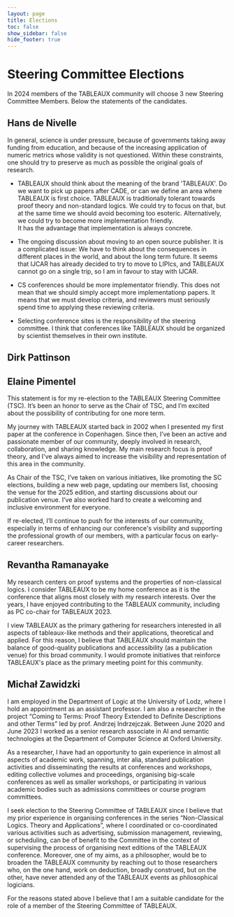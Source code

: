 ```yaml
---
layout: page
title: Elections
toc: false
show_sidebar: false
hide_footer: true
---
```


# Steering Committee Elections

In 2024 members of the TABLEAUX community will choose 3 new Steering Committee Members. Below the statements of the candidates.

## Hans de Nivelle

In general, science is under pressure, because of governments
taking away funding from education, and because of the increasing
application of numeric metrics whose validity is not questioned. 
Within these constraints, one should try to preserve as much as possible
the original goals of research.

- TABLEAUX should think about the meaning of the brand 'TABLEAUX'. Do we
  want to pick up papers after CADE, or can we define an area
  where TABLEAUX is first choice. TABLEAUX is traditionally tolerant
  towards proof theory and non-standard logics. We could try to
  focus on that, but at the same time we should avoid becoming too esoteric.
  Alternatively, we could try to become more implementation friendly.  
  It has the advantage that implementation is always concrete. 

- The ongoing discussion about moving to an open source publisher.
  It is a complicated issue: We have to think about the consequences
  in different places in the world, and about the long term future. 
  It seems that IJCAR has already decided to try to move to
  LIPIcs, and TABLEAUX cannot go on a single trip, so I am in favour to
  stay with IJCAR.
 
- CS conferences should be more implementator friendly. This does not
  mean that we should simply accept more implementationp papers.
  It means that we must develop criteria, and reviewers must seriously
  spend time to applying these reviewing criteria. 

- Selecting conference sites is the responsibility of the steering committee.
  I think that conferences like TABLEAUX should be organized by scientist
  themselves in their own institute. 

## Dirk Pattinson

## Elaine Pimentel
This statement is for my re-election to the TABLEAUX Steering Committee (TSC). It’s been an honor to serve as the Chair of TSC, and I’m excited about the possibility of contributing for one more term.

My journey with TABLEAUX started back in 2002 when I presented my first paper at the conference in Copenhagen. Since then, I’ve been an active and passionate member of our community, deeply involved in research, collaboration, and sharing knowledge. My main research focus is proof theory, and I've always aimed to increase the visibility and representation of this area in the community.

As Chair of the TSC, I’ve taken on various initiatives, like promoting the SC elections, building a new web page, updating our members list, choosing the venue for the 2025 edition, and starting discussions about our publication venue. I’ve also worked hard to create a welcoming and inclusive environment for everyone.

If re-elected, I’ll continue to push for the interests of our community, especially in terms of enhancing our conference's visibility and supporting the professional growth of our members, with a particular focus on early-career researchers.

## Revantha Ramanayake
My research centers on proof systems and the properties of non-classical logics. I consider TABLEAUX to be my home conference as it is the conference that aligns most closely with my research interests. Over the years, I have enjoyed contributing to the TABLEAUX community, including as PC co-chair for TABLEAUX 2023.

I view TABLEAUX as the primary gathering for researchers interested in all aspects of tableaux-like methods and their applications, theoretical and applied. For this reason, I believe that TABLEAUX should maintain the balance of good-quality publications and accessibility (as a publication venue) for this broad community. I would promote initiatives that reinforce TABLEAUX's place as the primary meeting point for this community.

## Michał Zawidzki
I am employed in the Department of Logic at the University of Lodz, where I hold an appointment as an assistant professor. I am also a researcher in the project “Coming to Terms: Proof Theory Extended to Definite Descriptions and other Terms” led by prof. Andrzej Indrzejczak. Between June 2020 and June 2023 I worked as a senior research associate in AI and semantic technologies at the Department of Computer Science at Oxford University. 

As a researcher, I have had an opportunity to gain experience in almost all aspects of academic work, spanning, inter alia, standard publication activities and disseminating the results at conferences and workshops, editing collective volumes and proceedings, organising big-scale conferences as well as smaller workshops, or participating in various academic bodies such as admissions committees or course program committees.

I seek election to the Steering Committee of TABLEAUX since I believe that my prior experience in organising conferences in the series “Non-Classical Logics. Theory and Applications”, where I coordinated or co-coordinated various activities such as advertising, submission management, reviewing, or scheduling, can be of benefit to the Committee in the context of supervising the process of organising next editions of the TABLEAUX conference. Moreover, one of my aims, as a philosopher, would be to broaden the TABLEAUX community by reaching out to those researchers who, on the one hand, work on deduction, broadly construed, but on the other, have never attended any of the TABLEAUX events as philosophical logicians.

For the reasons stated above I believe that I am a suitable candidate for the role of a member of the Steering Committee of TABLEAUX.


